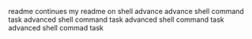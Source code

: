 readme continues
my readme on shell advance
advance shell command task
advanced shell command task
advanced shell command task
advanced shell commad task
